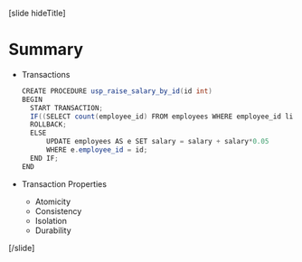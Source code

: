 [slide hideTitle]

# Summary

- Transactions
  ``` java
  CREATE PROCEDURE usp_raise_salary_by_id(id int)
  BEGIN
  	START TRANSACTION;
  	IF((SELECT count(employee_id) FROM employees WHERE employee_id like id)<>1) THEN
  	ROLLBACK;
  	ELSE
  		UPDATE employees AS e SET salary = salary + salary*0.05 
  		WHERE e.employee_id = id;
  	END IF; 
  END
  ```


- Transaction Properties
  * Atomicity
  * Consistency
  * Isolation
  * Durability


[/slide]